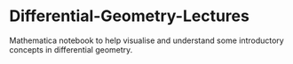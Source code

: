# Differential-Geometry-Lectures
Mathematica notebook to help visualise and understand some introductory concepts in differential geometry.
